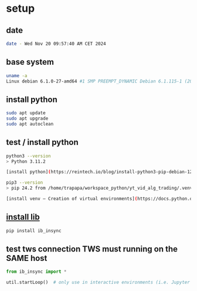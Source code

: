 
# setup 

## date

```bash
date - Wed Nov 20 09:57:40 AM CET 2024
```

## base system

```bash
uname -a
Linux debian 6.1.0-27-amd64 #1 SMP PREEMPT_DYNAMIC Debian 6.1.115-1 (2024-11-01) x86_64 GNU/Linux
```

## install python

```bash
sudo apt update  
sudo apt upgrade 
sudo apt autoclean
```

## test / install python

```bash
python3 --version
> Python 3.11.2

[install python](https://reintech.io/blog/install-python3-pip-debian-12)

pip3 --version
> pip 24.2 from /home/trapapa/workspace_python/yt_vid_alg_trading/.venv/lib/python3.11/site-packages/pip (python 3.11)

[install venv — Creation of virtual environments](https://docs.python.org/3/library/venv.html)

```

## [install lib](https://www.interactivebrokers.com/campus/ibkr-quant-news/ib_insync-guide-interactive-brokers-api/)

 ```bash
 pip install ib_insync
 ```


 ## test tws connection TWS must running on the SAME host

 ```python
from ib_insync import *

util.startLoop()  # only use in interactive environments (i.e. Jupyter Notebooks)
 ```